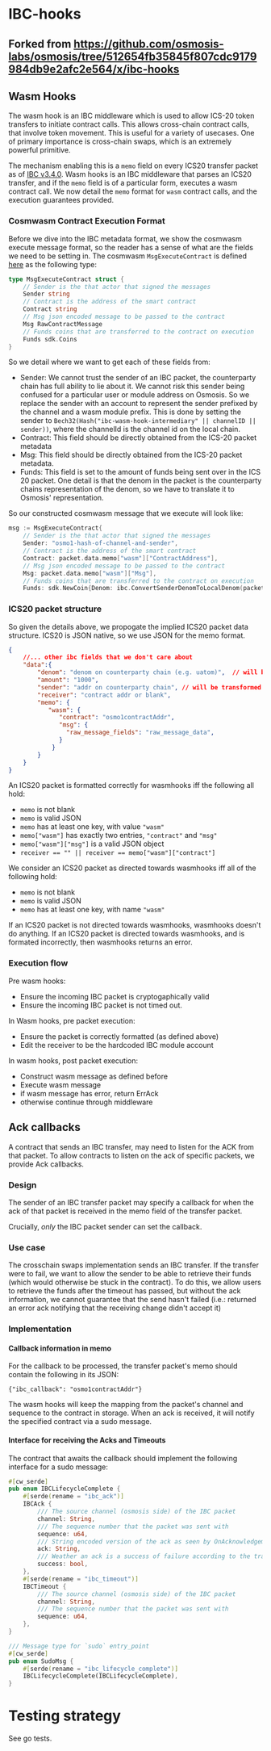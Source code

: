 # IBC-hooks

## Forked from https://github.com/osmosis-labs/osmosis/tree/512654fb35845f807cdc9179984db9e2afc2e564/x/ibc-hooks

## Wasm Hooks

The wasm hook is an IBC middleware which is used to allow ICS-20 token transfers to initiate contract calls.
This allows cross-chain contract calls, that involve token movement. 
This is useful for a variety of usecases.
One of primary importance is cross-chain swaps, which is an extremely powerful primitive.

The mechanism enabling this is a `memo` field on every ICS20 transfer packet as of [IBC v3.4.0](https://medium.com/the-interchain-foundation/moving-beyond-simple-token-transfers-d42b2b1dc29b).
Wasm hooks is an IBC middleware that parses an ICS20 transfer, and if the `memo` field is of a particular form, executes a wasm contract call. We now detail the `memo` format for `wasm` contract calls, and the execution guarantees provided.

### Cosmwasm Contract Execution Format

Before we dive into the IBC metadata format, we show the cosmwasm execute message format, so the reader has a sense of what are the fields we need to be setting in.
The cosmwasm `MsgExecuteContract` is defined [here](https://github.com/CosmWasm/wasmd/blob/4fe2fbc8f322efdaf187e2e5c99ce32fd1df06f0/x/wasm/types/tx.pb.go#L340-L349
) as the following type:

```go
type MsgExecuteContract struct {
	// Sender is the that actor that signed the messages
	Sender string
	// Contract is the address of the smart contract
	Contract string
	// Msg json encoded message to be passed to the contract
	Msg RawContractMessage
	// Funds coins that are transferred to the contract on execution
	Funds sdk.Coins
}
```

So we detail where we want to get each of these fields from:

* Sender: We cannot trust the sender of an IBC packet, the counterparty chain has full ability to lie about it. 
We cannot risk this sender being confused for a particular user or module address on Osmosis.
So we replace the sender with an account to represent the sender prefixed by the channel and a wasm module prefix.
This is done by setting the sender to `Bech32(Hash("ibc-wasm-hook-intermediary" || channelID || sender))`, where the channelId is the channel id on the local chain. 
* Contract: This field should be directly obtained from the ICS-20 packet metadata
* Msg: This field should be directly obtained from the ICS-20 packet metadata.
* Funds: This field is set to the amount of funds being sent over in the ICS 20 packet. One detail is that the denom in the packet is the counterparty chains representation of the denom, so we have to translate it to Osmosis' representation.

So our constructed cosmwasm message that we execute will look like:

```go
msg := MsgExecuteContract{
	// Sender is the that actor that signed the messages
	Sender: "osmo1-hash-of-channel-and-sender",
	// Contract is the address of the smart contract
	Contract: packet.data.memo["wasm"]["ContractAddress"],
	// Msg json encoded message to be passed to the contract
	Msg: packet.data.memo["wasm"]["Msg"],
	// Funds coins that are transferred to the contract on execution
	Funds: sdk.NewCoin{Denom: ibc.ConvertSenderDenomToLocalDenom(packet.data.Denom), Amount: packet.data.Amount}
```

### ICS20 packet structure

So given the details above, we propogate the implied ICS20 packet data structure.
ICS20 is JSON native, so we use JSON for the memo format.

```json 
{
    //... other ibc fields that we don't care about
    "data":{
    	"denom": "denom on counterparty chain (e.g. uatom)",  // will be transformed to the local denom (ibc/...)
        "amount": "1000",
        "sender": "addr on counterparty chain", // will be transformed
        "receiver": "contract addr or blank",
    	"memo": {
           "wasm": {
              "contract": "osmo1contractAddr",
              "msg": {
                "raw_message_fields": "raw_message_data",
              }
            }
        }
    }
}
```

An ICS20 packet is formatted correctly for wasmhooks iff the following all hold:

* `memo` is not blank
* `memo` is valid JSON
* `memo` has at least one key, with value `"wasm"`
* `memo["wasm"]` has exactly two entries, `"contract"` and `"msg"`
* `memo["wasm"]["msg"]` is a valid JSON object
* `receiver == "" || receiver == memo["wasm"]["contract"]`

We consider an ICS20 packet as directed towards wasmhooks iff all of the following hold:

* `memo` is not blank
* `memo` is valid JSON
* `memo` has at least one key, with name `"wasm"`

If an ICS20 packet is not directed towards wasmhooks, wasmhooks doesn't do anything.
If an ICS20 packet is directed towards wasmhooks, and is formated incorrectly, then wasmhooks returns an error.

### Execution flow

Pre wasm hooks:

* Ensure the incoming IBC packet is cryptogaphically valid
* Ensure the incoming IBC packet is not timed out.

In Wasm hooks, pre packet execution:

* Ensure the packet is correctly formatted (as defined above)
* Edit the receiver to be the hardcoded IBC module account

In wasm hooks, post packet execution:

* Construct wasm message as defined before
* Execute wasm message
* if wasm message has error, return ErrAck
* otherwise continue through middleware

## Ack callbacks

A contract that sends an IBC transfer, may need to listen for the ACK from that packet. To allow
contracts to listen on the ack of specific packets, we provide Ack callbacks. 

### Design

The sender of an IBC transfer packet may specify a callback for when the ack of that packet is received in the memo 
field of the transfer packet. 

Crucially, _only_ the IBC packet sender can set the callback.

### Use case

The crosschain swaps implementation sends an IBC transfer. If the transfer were to fail, we want to allow the sender
to be able to retrieve their funds (which would otherwise be stuck in the contract). To do this, we allow users to 
retrieve the funds after the timeout has passed, but without the ack information, we cannot guarantee that the send 
hasn't failed (i.e.: returned an error ack notifying that the receiving change didn't accept it)

### Implementation

#### Callback information in memo

For the callback to be processed, the transfer packet's memo should contain the following in its JSON:

`{"ibc_callback": "osmo1contractAddr"}`

The wasm hooks will keep the mapping from the packet's channel and sequence to the contract in storage. When an ack is
received, it will notify the specified contract via a sudo message.

#### Interface for receiving the Acks and Timeouts

The contract that awaits the callback should implement the following interface for a sudo message:

```rust
#[cw_serde]
pub enum IBCLifecycleComplete {
    #[serde(rename = "ibc_ack")]
    IBCAck {
        /// The source channel (osmosis side) of the IBC packet
        channel: String,
        /// The sequence number that the packet was sent with
        sequence: u64,
        /// String encoded version of the ack as seen by OnAcknowledgementPacket(..)
        ack: String,
        /// Weather an ack is a success of failure according to the transfer spec
        success: bool,
    },
    #[serde(rename = "ibc_timeout")]
    IBCTimeout {
        /// The source channel (osmosis side) of the IBC packet
        channel: String,
        /// The sequence number that the packet was sent with
        sequence: u64,
    },
}

/// Message type for `sudo` entry_point
#[cw_serde]
pub enum SudoMsg {
    #[serde(rename = "ibc_lifecycle_complete")]
    IBCLifecycleComplete(IBCLifecycleComplete),
}
```

# Testing strategy

See go tests.